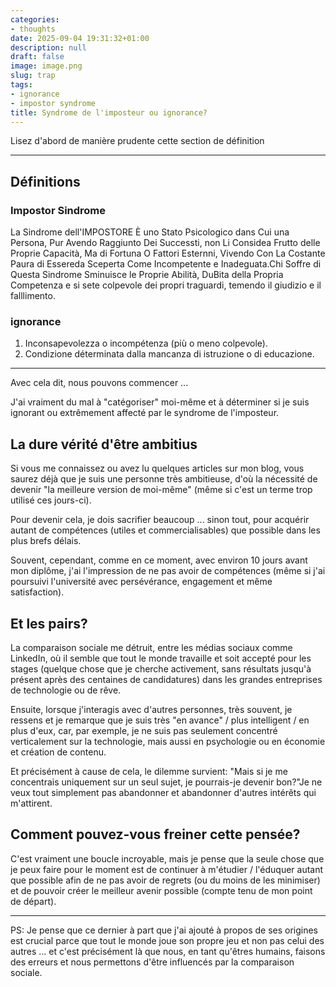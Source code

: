 ```yaml
---
categories:
- thoughts
date: 2025-09-04 19:31:32+01:00
description: null
draft: false
image: image.png
slug: trap
tags:
- ignorance
- impostor syndrome
title: Syndrome de l'imposteur ou ignorance?
---
```


<!-- hash: 2ee18fb07502 -->
Lisez d'abord de manière prudente cette section de définition

---

## Définitions

### Impostor Sindrome
La Sindrome dell'IMPOSTORE È uno Stato Psicologico dans Cui una Persona, Pur Avendo Raggiunto Dei Successti, non Li Considea Frutto delle Proprie Capacità, Ma di Fortuna O Fattori Esternni, Vivendo Con La Costante Paura di Essereda Sceperta Come Incompetente e Inadeguata.Chi Soffre di Questa Sindrome Sminuisce le Proprie Abilità, DuBita della Propria Competenza e si sete colpevole dei propri traguardi, temendo il giudizio e il falllimento.


### ignorance
1. Inconsapevolezza o incompétenza (più o meno colpevole).
2. Condizione déterminata dalla mancanza di istruzione o di educazione.

---

Avec cela dit, nous pouvons commencer ...

J'ai vraiment du mal à "catégoriser" moi-même et à déterminer si je suis ignorant ou extrêmement affecté par le syndrome de l'imposteur.

## La dure vérité d'être ambitius

Si vous me connaissez ou avez lu quelques articles sur mon blog, vous saurez déjà que je suis une personne très ambitieuse, d'où la nécessité de devenir "la meilleure version de moi-même" (même si c'est un terme trop utilisé ces jours-ci).

Pour devenir cela, je dois sacrifier beaucoup ... sinon tout, pour acquérir autant de compétences (utiles et commercialisables) que possible dans les plus brefs délais.

Souvent, cependant, comme en ce moment, avec environ 10 jours avant mon diplôme, j'ai l'impression de ne pas avoir de compétences (même si j'ai poursuivi l'université avec persévérance, engagement et même satisfaction).

## Et les pairs?

La comparaison sociale me détruit, entre les médias sociaux comme LinkedIn, où il semble que tout le monde travaille et soit accepté pour les stages (quelque chose que je cherche activement, sans résultats jusqu'à présent après des centaines de candidatures) dans les grandes entreprises de technologie ou de rêve.

Ensuite, lorsque j'interagis avec d'autres personnes, très souvent, je ressens et je remarque que je suis très "en avance" / plus intelligent / en plus d'eux, car, par exemple, je ne suis pas seulement concentré verticalement sur la technologie, mais aussi en psychologie ou en économie et création de contenu.

Et précisément à cause de cela, le dilemme survient: "Mais si je me concentrais uniquement sur un seul sujet, je pourrais-je devenir bon?"Je ne veux tout simplement pas abandonner et abandonner d'autres intérêts qui m'attirent.


## Comment pouvez-vous freiner cette pensée?
C'est vraiment une boucle incroyable, mais je pense que la seule chose que je peux faire pour le moment est de continuer à m'étudier / l'éduquer autant que possible afin de ne pas avoir de regrets (ou du moins de les minimiser) et de pouvoir créer le meilleur avenir possible (compte tenu de mon point de départ).

---

PS: Je pense que ce dernier à part que j'ai ajouté à propos de ses origines est crucial parce que tout le monde joue son propre jeu et non pas celui des autres ... et c'est précisément là que nous, en tant qu'êtres humains, faisons des erreurs et nous permettons d'être influencés par la comparaison sociale.